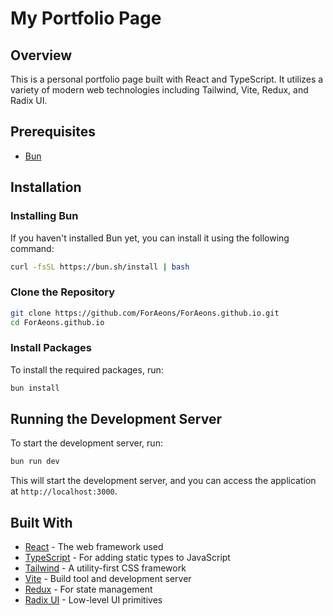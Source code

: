# My Portfolio Page

## Overview

This is a personal portfolio page built with React and TypeScript. It utilizes a variety of modern web technologies including Tailwind, Vite, Redux, and Radix UI.

## Prerequisites

- [Bun](https://bun.sh/)

## Installation

### Installing Bun

If you haven't installed Bun yet, you can install it using the following command:

```bash
curl -fsSL https://bun.sh/install | bash
```

### Clone the Repository

```bash
git clone https://github.com/ForAeons/ForAeons.github.io.git
cd ForAeons.github.io
```

### Install Packages

To install the required packages, run:

```bash
bun install
```

## Running the Development Server

To start the development server, run:

```bash
bun run dev
```

This will start the development server, and you can access the application at `http://localhost:3000`.

## Built With

- [React](https://reactjs.org/) - The web framework used
- [TypeScript](https://www.typescriptlang.org/) - For adding static types to JavaScript
- [Tailwind](https://tailwindcss.com/) - A utility-first CSS framework
- [Vite](https://vitejs.dev/) - Build tool and development server
- [Redux](https://redux.js.org/) - For state management
- [Radix UI](https://radix-ui.com/) - Low-level UI primitives
